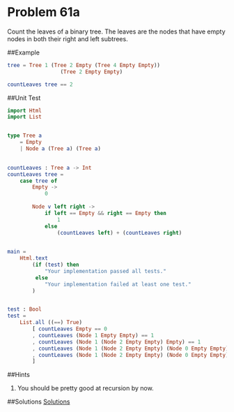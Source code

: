 # Problem 61a

Count the leaves of a binary tree. The leaves are the nodes that have empty nodes in both their right and left subtrees.

##Example
```elm
tree = Tree 1 (Tree 2 Empty (Tree 4 Empty Empty))
                 (Tree 2 Empty Empty)

countLeaves tree == 2   
```

##Unit Test
```elm
import Html
import List


type Tree a
    = Empty
    | Node a (Tree a) (Tree a)
    

countLeaves : Tree a -> Int
countLeaves tree =
    case tree of
        Empty ->
            0
            
        Node v left right ->
            if left == Empty && right == Empty then
                1
            else
                (countLeaves left) + (countLeaves right)

                
main =
    Html.text
        (if (test) then
            "Your implementation passed all tests."
         else
            "Your implementation failed at least one test."
        )


test : Bool
test =
    List.all ((==) True)
        [ countLeaves Empty == 0
        , countLeaves (Node 1 Empty Empty) == 1
        , countLeaves (Node 1 (Node 2 Empty Empty) Empty) == 1
        , countLeaves (Node 1 (Node 2 Empty Empty) (Node 0 Empty Empty)) == 2
        , countLeaves (Node 1 (Node 2 Empty Empty) (Node 0 Empty Empty)) == 2
        ]

```  

##Hints
1. You should be pretty good at recursion by now. 

##Solutions
[Solutions](../s/s61a.md)


